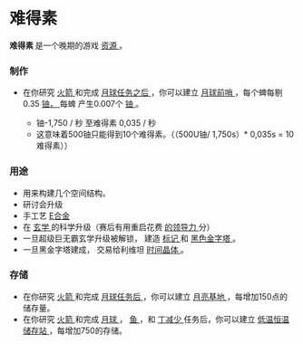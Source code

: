 # 难得素
  <p>
<strong>
难得素
</strong>
是一个晚期的游戏
<a href="#Resources">
资源
</a>。
 </p>

### 制作


<ul>
  <li>
  在你研究
<a href="#Technologies#Rocketry">
    火箭
</a>
  和完成
<a href="#Space#Moon_mission">
    月球任务之后
</a>
  ，你可以建立
<a href="#Space#Lunar_Outpost">
    月球前哨
</a>
  ，每个蜱每剔0.35
<a href="#uranium">
    铀，
</a>
  每蜱
  产生0.007个
<a href="#uranium">
    铀
</a>
  。
  </li>
  <ul>
<li>
    铀-1,750 / 秒 至难得素 0,035 / 秒
</li>
<li>
    这意味着500铀只能得到10个难得素。（（500U铀/ 1,750s）* 0,035s = 10难得素））
</li>
  </ul>
</ul>

### 用途
 
 
<ul>
  <li>
  用来构建几个空间结构。
  </li>
  <li>
  研讨会升级
  </li>
  <li>
  手工艺
<a href="#eludium">
    E合金
</a>
  </li>
  <li>
  在
<a href="#Metaphysics">
    玄学
</a>
  的科学升级（赛后有用重启花费
<a href="#Paragon">
    的领导力
</a>
  分）
  </li>
  <li>
  一旦超级巨无霸玄学升级被解锁，
  建造
<a href="#Religion#Marker">
    标记
</a>
  和
<a href="#Religion#Black_Pyramid">
    黑色金字塔
</a>
  。
  </li>
  <li>
  一旦黑金字塔建成，
  交易给利维坦
<a href="#time+crystal">
    时间晶体
</a>
  。
  </li>
</ul>

### 存储


<ul>
  <li>
  在你研究
<a href="#Technologies#Rocketry">
    火箭
</a>
  和完成
<a href="#Space#Moon_mission">
    月球任务后
</a>
  ，你可以建立
<a href="#Space#Moon_base">
    月亮基地
</a>
  ，每增加150点的储存量。
  </li>
  <li>
  在你研究
<a href="#Technologies#Rocketry">
    火箭
</a>
  和完成
<a href="#Space#Moon_mission">
    月球
</a>
  ，
<a href="#Space#Piscine_mission">
    鱼
</a>
  ，和
<a href="#Space#T_minus_mission">
    丁减少
</a>
  任务后，你可以建立
<a href="#Space#Cryostation">
    低温恒温储存站
</a>
  ，每增加750的存储。
  </li>
</ul>